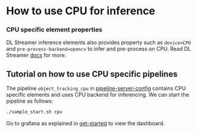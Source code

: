 # How to use CPU for inference

### CPU specific element properties
DL Streamer inference elements also provides property such as `device=CPU` and `pre-process-backend=opencv` to infer and pre-process on CPU. Read DL Streamer [docs](https://dlstreamer.github.io/dev_guide/model_preparation.html#model-pre-and-post-processing) for more.

## Tutorial on how to use CPU specific pipelines

The pipeline `object_tracking_cpu` in [pipeline-server-config](../../src/dlstreamer-pipeline-server/config.json) contains CPU specific elements and uses CPU backend for inferencing. We can start the pipeline as follows:

```sh
./sample_start.sh cpu
```

Go to grafana as explained in [get-started](./get-started.md) to view the dashboard.